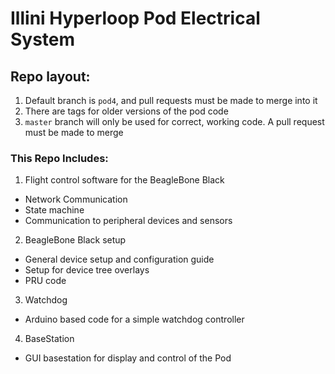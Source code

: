# Illini Hyperloop Pod Electrical System

## Repo layout:
1. Default branch is `pod4`, and pull requests must be made to merge into it
2. There are tags for older versions of the pod code
3. `master` branch will only be used for correct, working code. A pull request must be made to merge


### This Repo Includes:
1. Flight control software for the BeagleBone Black
  * Network Communication 
  * State machine 
  * Communication to peripheral devices and sensors
2. BeagleBone Black setup
  * General device setup and configuration guide
  * Setup for device tree overlays
  * PRU code
3. Watchdog 
  * Arduino based code for a simple watchdog controller
4. BaseStation
  * GUI basestation for display and control of the Pod
